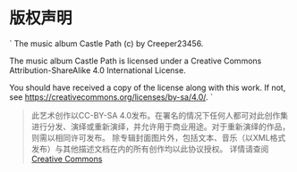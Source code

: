 # 版权声明

`
The music album Castle Path (c) by Creeper23456.

The music album Castle Path is licensed under a
Creative Commons Attribution-ShareAlike 4.0 International License.

You should have received a copy of the license along with this
work. If not, see <https://creativecommons.org/licenses/by-sa/4.0/>.
`
> 此艺术创作以CC-BY-SA 4.0发布。在署名的情况下任何人都可对此创作集进行分发、演绎或重新演绎，并允许用于商业用途。对于重新演绎的作品，则需以相同许可发布。
> 除专辑封面图片外，包括文本、音乐（以XML格式发布）与其他描述文档在内的所有创作均以此协议授权。
> 详情请查阅[Creative Commons](https://creativecommons.org/licenses/by-sa/4.0/)
